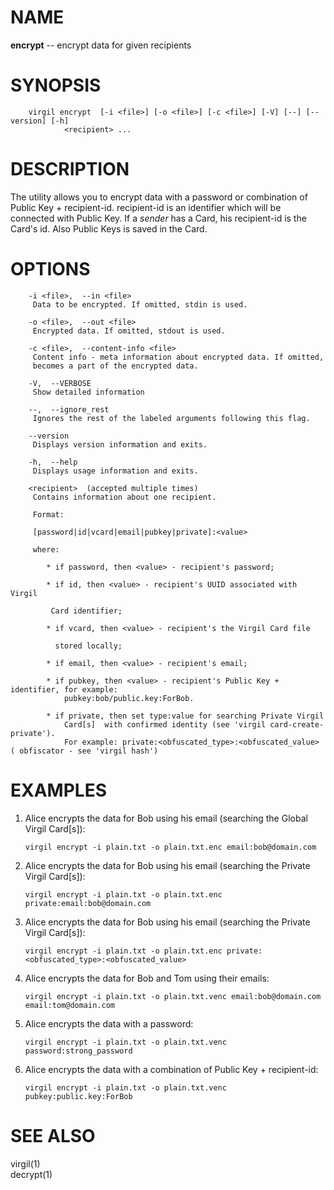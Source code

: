 NAME
====

**encrypt** -- encrypt data for given recipients

SYNOPSIS
========

        virgil encrypt  [-i <file>] [-o <file>] [-c <file>] [-V] [--] [--version] [-h]
                <recipient> ...

DESCRIPTION
===========

The utility allows you to encrypt data with a password or combination of
Public Key + recipient-id. recipient-id is an identifier which will be
connected with Public Key. If a *sender* has a Card, his recipient-id is
the Card's id. Also Public Keys is saved in the Card.

OPTIONS
=======

        -i <file>,  --in <file>
         Data to be encrypted. If omitted, stdin is used.

        -o <file>,  --out <file>
         Encrypted data. If omitted, stdout is used.

        -c <file>,  --content-info <file>
         Content info - meta information about encrypted data. If omitted,
         becomes a part of the encrypted data.

        -V,  --VERBOSE
         Show detailed information

        --,  --ignore_rest
         Ignores the rest of the labeled arguments following this flag.

        --version
         Displays version information and exits.

        -h,  --help
         Displays usage information and exits.

        <recipient>  (accepted multiple times)
         Contains information about one recipient.

         Format:

         [password|id|vcard|email|pubkey|private]:<value>

         where:

            * if password, then <value> - recipient's password;

            * if id, then <value> - recipient's UUID associated with Virgil

             Card identifier;

            * if vcard, then <value> - recipient's the Virgil Card file

              stored locally;

            * if email, then <value> - recipient's email;

            * if pubkey, then <value> - recipient's Public Key + identifier, for example:
                pubkey:bob/public.key:ForBob.

            * if private, then set type:value for searching Private Virgil
                Card[s]  with confirmed identity (see 'virgil card-create-private').
                For example: private:<obfuscated_type>:<obfuscated_value> ( obfiscator - see 'virgil hash')

EXAMPLES
========

1.  Alice encrypts the data for Bob using his email (searching the
    Global Virgil Card\[s\]):

        virgil encrypt -i plain.txt -o plain.txt.enc email:bob@domain.com

2.  Alice encrypts the data for Bob using his email (searching the
    Private Virgil Card\[s\]):

        virgil encrypt -i plain.txt -o plain.txt.enc private:email:bob@domain.com

3.  Alice encrypts the data for Bob using his email (searching the
    Private Virgil Card\[s\]):

        virgil encrypt -i plain.txt -o plain.txt.enc private:<obfuscated_type>:<obfuscated_value>

4.  Alice encrypts the data for Bob and Tom using their emails:

        virgil encrypt -i plain.txt -o plain.txt.venc email:bob@domain.com email:tom@domain.com

5.  Alice encrypts the data with a password:

        virgil encrypt -i plain.txt -o plain.txt.venc password:strong_password

6.  Alice encrypts the data with a combination of Public Key +
    recipient-id:

        virgil encrypt -i plain.txt -o plain.txt.venc pubkey:public.key:ForBob

SEE ALSO
========

virgil(1)  
decrypt(1)
